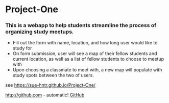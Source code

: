 # Project-One

### This is a webapp to help students streamline the process of organizing study meetups.

* Fill out the form with name, location, and how long user would like to study for
* On form submission, user will see a map of their fellow students and current location, as well as a list of fellow students to choose to meetup with
* Upon choosing a classmate to meet with, a new map will populate with study spots between the two of users.


see https://sue-hntr.github.io/Project-One/
  
  http://github.com - automatic!
[GitHub](http://github.com)
